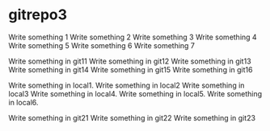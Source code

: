 # gitrepo3
Write something 1
Write something 2
Write something 3
Write something 4
Write something 5
Write something 6
Write something 7

Write something in git11
Write something in git12
Write something in git13
Write something in git14
Write something in git15
Write something in git16

Write something in local1.
Write something in local2
Write something in local3
Write something in local4.
Write something in local5.
Write something in local6.

Write something in git21
Write something in git22
Write something in git23

